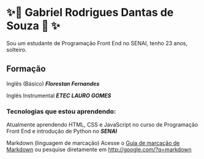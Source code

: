 # ✨🌱  Gabriel Rodrigues Dantas de Souza 🌱 ✨

Sou um estudante de Programação Front End no SENAI, tenho 23 anos, solteiro.


## Formação
Inglês (Básico) **_Florestan Fernandes_**

Inglês Instrumental **_ETEC LAURO GOMES_**
### Tecnologias que estou aprendendo:

Atualmente aprendendo HTML, CSS e JavaScript no curso de Programação Front End e introdução de Python no **_SENAI_**

Markdown (linguagem de marcação)
Acesse o [Guia de marcação de Markdown](https://docs.pipz.com/central-de-ajuda/learning-center/guia-basico-de-markdown#open) ou pesquise diretamente em  <http://google.com/?q=markdown>

<!-- Esse exemplo acima é equivalente a:
    <a href= "https://docs.pipz.com/central-de-ajuda/learning-center/guia-basico-de-markdown#open">Guia básico de Markdown</a>


<!--
**GabrielRodriguesD/GabrielRodriguesD** is a ✨ _special_ ✨ repository because its `README.md` (this file) appears on your GitHub profile.

Here are some ideas to get you started:
🌹
- 🔭 I’m currently working on ...
- 🌱 I’m currently learning ...
- 👯 I’m looking to collaborate on ...
- 🤔 I’m looking for help with ...
- 💬 Ask me about ...
- 📫 How to reach me: ...
- 😄 Pronouns: ...
- ⚡ Fun fact: ...
## -> markdown
-->
